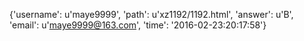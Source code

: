 {'username': u'maye9999', 'path': u'xz1192/1192.html', 'answer': u'B', 'email': u'maye9999@163.com', 'time': '2016-02-23:20:17:58'}